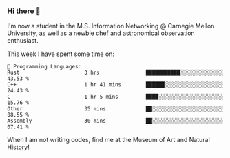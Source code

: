 ### Hi there 👋

I'm now a student in the M.S. Information Networking @ Carnegie Mellon University, as well as a newbie chef and astronomical observation enthusiast. 



<!--START_SECTION:waka-->
This week I have spent some time on: 

```text
💬 Programming Languages: 
Rust                     3 hrs               ███████████░░░░░░░░░░░░░░   43.53 % 
C++                      1 hr 41 mins        ██████░░░░░░░░░░░░░░░░░░░   24.43 % 
C                        1 hr 5 mins         ████░░░░░░░░░░░░░░░░░░░░░   15.76 % 
Other                    35 mins             ██░░░░░░░░░░░░░░░░░░░░░░░   08.55 % 
Assembly                 30 mins             ██░░░░░░░░░░░░░░░░░░░░░░░   07.41 % 
```


<!--END_SECTION:waka-->

When I am not writing codes, find me at the Museum of Art and Natural History!
